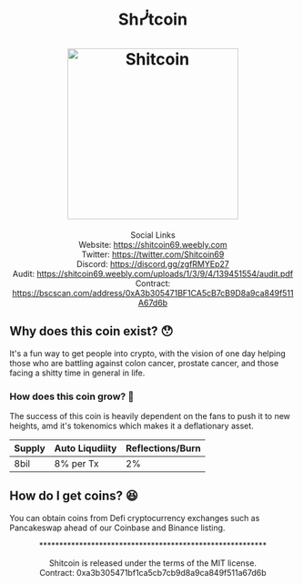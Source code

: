 <h1 align="center">
Shᓰtcoin
<br/><br/>
<img src="https://i.ibb.co/DM9HBJB/120by120.png" alt="Shitcoin" width="300"/>
</h1>

<div align="center">
    
Social Links  
Website:     https://shitcoin69.weebly.com  
Twitter:     https://twitter.com/Shitcoin69  
Discord:     https://discord.gg/zgfRMYEp27  
Audit:       https://shitcoin69.weebly.com/uploads/1/3/9/4/139451554/audit.pdf  
Contract:    https://bscscan.com/address/0xA3b305471BF1CA5cB7cB9D8a9ca849f511A67d6b  

</div>


## Why does this coin exist? 😯

It's a fun way to get people into crypto, with the vision of one day helping those who are battling against colon cancer, prostate cancer, and those facing a shitty time in general in life.

### How does this coin grow? 🧐

The success of this coin is heavily dependent on the fans to push it to new heights, amd it's tokenomics which makes it a deflationary asset.

|  Supply  | Auto Liqudiity | Reflections/Burn |
|  ------- |    ------      |      ------      | 
|   8bil   |   8% per Tx    |        2%        | 

## How do I get coins? 😆 

You can obtain coins from Defi cryptocurrency exchanges such as Pancakeswap ahead of our Coinbase and Binance listing.


<div align="center">  
*********************************************************  
    
Shitcoin is released under the terms of the MIT license.  
Contract: 0xa3b305471bf1ca5cb7cb9d8a9ca849f511a67d6b  
     
</div align="center">
